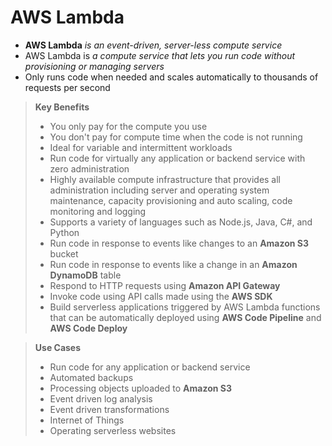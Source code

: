 # AWS Lambda

* **AWS Lambda** *is an event-driven, server-less compute service*
* AWS Lambda is *a compute service that lets you run code without provisioning or managing servers*
* Only runs code when needed and scales automatically to thousands of requests per second

> **Key Benefits**
>
> * You only pay for the compute you use
> * You don't pay for compute time when the code is not running
> * Ideal for variable and intermittent workloads
> * Run code for virtually any application or backend service with zero administration
> * Highly available compute infrastructure that provides all  administration including server and operating system maintenance, capacity provisioning and auto scaling, code monitoring and logging
> * Supports a variety of languages such as Node.js, Java, C#, and Python
> * Run code in response to events like changes to an **Amazon S3** bucket
> * Run code in response to events like a change in an **Amazon DynamoDB** table
> * Respond to HTTP requests using **Amazon API Gateway**
> * Invoke code using API calls made using the **AWS SDK**
> * Build serverless applications triggered by AWS Lambda functions that can be automatically deployed using **AWS Code Pipeline** and **AWS Code Deploy**

> **Use Cases**
>
> * Run code for any application or backend service
> * Automated backups
> * Processing objects uploaded to **Amazon S3**
> * Event driven log analysis
> * Event driven transformations
> * Internet of Things
> * Operating serverless websites
